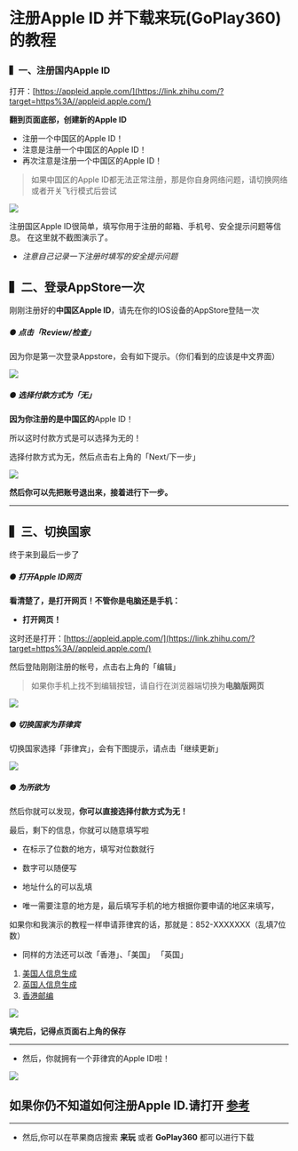 # 注册Apple ID 并下载来玩(GoPlay360)的教程

### ▍一、注册国内Apple ID

打开：[https://appleid.apple.com/](https://link.zhihu.com/?target=https%3A//appleid.apple.com/)

**翻到页面底部，创建新的Apple ID**

- 注册一个中国区的Apple ID！
- 注意是注册一个中国区的Apple ID！
- 再次注意是注册一个中国区的Apple ID！

> 如果中国区的Apple ID都无法正常注册，那是你自身网络问题，请切换网络或者开关飞行模式后尝试

![](https://pic4.zhimg.com/80/v2-51779f1c314e5d37f932388775f478cf_720w.jpg)

注册国区Apple ID很简单，填写你用于注册的邮箱、手机号、安全提示问题等信息。
在这里就不截图演示了。

- _注意自己记录一下注册时填写的安全提示问题_

## ▍二、登录AppStore一次

刚刚注册好的**中国区Apple ID**，请先在你的IOS设备的AppStore登陆一次

##### ● 点击「Review/检查」

因为你是第一次登录Appstore，会有如下提示。（你们看到的应该是中文界面）

![](https://pic3.zhimg.com/80/v2-66ea8da700cfd42aedbb319abc292ace_720w.jpg)

##### ● 选择付款方式为「无」

**因为你注册的是中国区的**Apple ID！

所以这时付款方式是可以选择为无的！

选择付款方式为无，然后点击右上角的「Next/下一步」

![](https://pic1.zhimg.com/80/v2-41adac1c08bef2ace23c214ec9b7fb68_720w.jpg)

**然后你可以先把账号退出来，接着进行下一步。**

---

## ▍三、切换国家

终于来到最后一步了

##### ● 打开Apple ID网页

**看清楚了，是打开网页！不管你是电脑还是手机：**

- **打开网页！**

这时还是打开：[https://appleid.apple.com/](https://link.zhihu.com/?target=https%3A//appleid.apple.com/)

然后登陆刚刚注册的帐号，点击右上角的「编辑」

> 如果你手机上找不到编辑按钮，请自行在浏览器端切换为**电脑版网页**

![](https://pic4.zhimg.com/80/v2-43d4f5bc9ff565d334a2bbe3008f805b_720w.jpg)

##### ● 切换国家为菲律宾

切换国家选择「菲律宾」，会有下图提示，请点击「继续更新」

![](https://pic1.zhimg.com/80/v2-7eb42b3681d3cf3b3ac41a0e0f42d6d0_720w.jpg)

##### ● 为所欲为

然后你就可以发现，**你可以直接选择付款方式为无！**

最后，剩下的信息，你就可以随意填写啦
  
- 在标示了位数的地方，填写对位数就行  
- 数字可以随便写

- 地址什么的可以乱填

- 唯一需要注意的地方是，最后填写手机的地方根据你要申请的地区来填写，

如果你和我演示的教程一样申请菲律宾的话，那就是：852-XXXXXXX（乱填7位数）

- 同样的方法还可以改「香港」、「美国」 「英国」

1. [美国人信息生成](http://shenfendaquan.com/)
2. [英国人信息生成](http://haoweichi.com/Others/ying_guo_shen_fen_sheng_cheng)
3. [香港邮编](http://www.whwz.com/postcode/hk.html)

![](https://pic3.zhimg.com/80/v2-9120845a14e17cdca103bcb123f11efe_720w.jpg)

**填完后，记得点页面右上角的保存**

---

- 然后，你就拥有一个菲律宾的Apple ID啦！

![](https://pic3.zhimg.com/80/v2-7f0eae0afe1804ca09bf28228beb72d6_720w.jpg)

## 如果你仍不知道如何注册Apple ID.请打开 [参考](https://zhuanlan.zhihu.com/p/49754407)

---

- 然后,你可以在苹果商店搜索 **来玩** 或者 **GoPlay360** 都可以进行下载
